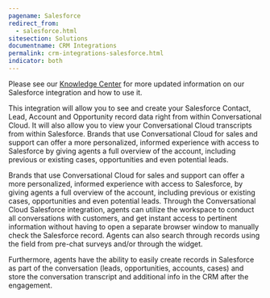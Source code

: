 ```yaml
---
pagename: Salesforce
redirect_from:
  - salesforce.html
sitesection: Solutions
documentname: CRM Integrations
permalink: crm-integrations-salesforce.html
indicator: both
---
```


<div class="important">Please see our <a href="https://knowledge.liveperson.com/agent-manager-workspace-workspace-configuration-salesforce-integration-guide.html">Knowledge Center</a> for more updated information on our Salesforce integration and how to use it.</div>

This integration will allow you to see and create your Salesforce Contact, Lead, Account and Opportunity record data right from within Conversational Cloud. It will also allow you to view your Conversational Cloud transcripts from within Salesforce. Brands that use Conversational Cloud for sales and support can offer a more personalized, informed experience with access to Salesforce by giving agents a full overview of the account, including previous or existing cases, opportunities and even potential leads.

Brands that use Conversational Cloud for sales and support can offer a more personalized, informed experience with access to Salesforce, by giving agents a full overview of the account, including previous or existing cases, opportunities and even potential leads. Through the Conversational Cloud Salesforce integration, agents can utilize the workspace to conduct all conversations with customers, and get instant access to pertinent information without having to open a separate browser window to manually check the Salesforce record. Agents can also search through records using the field from pre-chat surveys and/or through the widget.

Furthermore, agents have the ability to easily create records in Salesforce as part of the conversation (leads, opportunities, accounts, cases) and store the conversation transcript and additional info in the CRM after the engagement.
